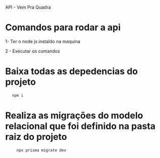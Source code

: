 API - Vem Pra Quadra

# Comandos para rodar a api
 1- Ter o node js instaldo na maquina
 
 2 - Executar os comandos  
 
 # Baixa todas as depedencias do projeto
  ```bash
     npm i
```
 
 # Realiza as migrações do modelo relacional que foi definido na pasta raiz do projeto
  ```bash 
       npx prisma migrate dev 
  ```
